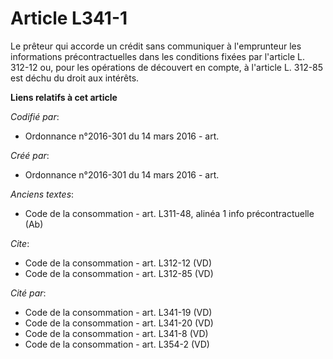 # Article L341-1

Le prêteur qui accorde un crédit sans communiquer à l'emprunteur les informations précontractuelles dans les conditions
fixées par l'article L. 312-12 ou, pour les opérations de découvert en compte, à l'article L. 312-85 est déchu du droit aux
intérêts.

**Liens relatifs à cet article**

_Codifié par_:

  - Ordonnance n°2016-301 du 14 mars 2016 - art.

_Créé par_:

  - Ordonnance n°2016-301 du 14 mars 2016 - art.

_Anciens textes_:

  - Code de la consommation - art. L311-48, alinéa 1 info précontractuelle (Ab)

_Cite_:

  - Code de la consommation - art. L312-12 (VD)
  - Code de la consommation - art. L312-85 (VD)

_Cité par_:

  - Code de la consommation - art. L341-19 (VD)
  - Code de la consommation - art. L341-20 (VD)
  - Code de la consommation - art. L341-8 (VD)
  - Code de la consommation - art. L354-2 (VD)
